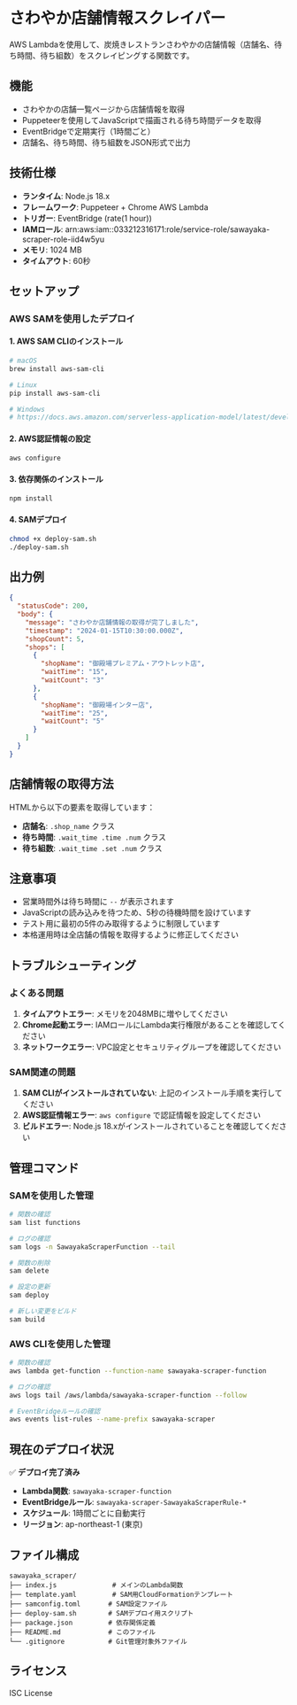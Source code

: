 # さわやか店舗情報スクレイパー

AWS Lambdaを使用して、炭焼きレストランさわやかの店舗情報（店舗名、待ち時間、待ち組数）をスクレイピングする関数です。

## 機能

- さわやかの店舗一覧ページから店舗情報を取得
- Puppeteerを使用してJavaScriptで描画される待ち時間データを取得
- EventBridgeで定期実行（1時間ごと）
- 店舗名、待ち時間、待ち組数をJSON形式で出力

## 技術仕様

- **ランタイム**: Node.js 18.x
- **フレームワーク**: Puppeteer + Chrome AWS Lambda
- **トリガー**: EventBridge (rate(1 hour))
- **IAMロール**: arn:aws:iam::033212316171:role/service-role/sawayaka-scraper-role-iid4w5yu
- **メモリ**: 1024 MB
- **タイムアウト**: 60秒

## セットアップ

### AWS SAMを使用したデプロイ

#### 1. AWS SAM CLIのインストール

```bash
# macOS
brew install aws-sam-cli

# Linux
pip install aws-sam-cli

# Windows
# https://docs.aws.amazon.com/serverless-application-model/latest/developerguide/install-sam-cli.html
```

#### 2. AWS認証情報の設定

```bash
aws configure
```

#### 3. 依存関係のインストール

```bash
npm install
```

#### 4. SAMデプロイ

```bash
chmod +x deploy-sam.sh
./deploy-sam.sh
```

## 出力例

```json
{
  "statusCode": 200,
  "body": {
    "message": "さわやか店舗情報の取得が完了しました",
    "timestamp": "2024-01-15T10:30:00.000Z",
    "shopCount": 5,
    "shops": [
      {
        "shopName": "御殿場プレミアム・アウトレット店",
        "waitTime": "15",
        "waitCount": "3"
      },
      {
        "shopName": "御殿場インター店",
        "waitTime": "25",
        "waitCount": "5"
      }
    ]
  }
}
```

## 店舗情報の取得方法

HTMLから以下の要素を取得しています：

- **店舗名**: `.shop_name` クラス
- **待ち時間**: `.wait_time .time .num` クラス
- **待ち組数**: `.wait_time .set .num` クラス

## 注意事項

- 営業時間外は待ち時間に `--` が表示されます
- JavaScriptの読み込みを待つため、5秒の待機時間を設けています
- テスト用に最初の5件のみ取得するように制限しています
- 本格運用時は全店舗の情報を取得するように修正してください

## トラブルシューティング

### よくある問題

1. **タイムアウトエラー**: メモリを2048MBに増やしてください
2. **Chrome起動エラー**: IAMロールにLambda実行権限があることを確認してください
3. **ネットワークエラー**: VPC設定とセキュリティグループを確認してください

### SAM関連の問題

1. **SAM CLIがインストールされていない**: 上記のインストール手順を実行してください
2. **AWS認証情報エラー**: `aws configure` で認証情報を設定してください
3. **ビルドエラー**: Node.js 18.xがインストールされていることを確認してください

## 管理コマンド

### SAMを使用した管理

```bash
# 関数の確認
sam list functions

# ログの確認
sam logs -n SawayakaScraperFunction --tail

# 関数の削除
sam delete

# 設定の更新
sam deploy

# 新しい変更をビルド
sam build
```

### AWS CLIを使用した管理

```bash
# 関数の確認
aws lambda get-function --function-name sawayaka-scraper-function

# ログの確認
aws logs tail /aws/lambda/sawayaka-scraper-function --follow

# EventBridgeルールの確認
aws events list-rules --name-prefix sawayaka-scraper
```

## 現在のデプロイ状況

✅ **デプロイ完了済み**

- **Lambda関数**: `sawayaka-scraper-function`
- **EventBridgeルール**: `sawayaka-scraper-SawayakaScraperRule-*`
- **スケジュール**: 1時間ごとに自動実行
- **リージョン**: ap-northeast-1 (東京)

## ファイル構成

```
sawayaka_scraper/
├── index.js              # メインのLambda関数
├── template.yaml         # SAM用CloudFormationテンプレート
├── samconfig.toml       # SAM設定ファイル
├── deploy-sam.sh        # SAMデプロイ用スクリプト
├── package.json         # 依存関係定義
├── README.md            # このファイル
└── .gitignore           # Git管理対象外ファイル
```

## ライセンス

ISC License
